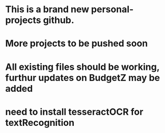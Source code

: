 # This is a brand new personal- projects github.
# More projects to be pushed soon
# All existing files should be working, furthur updates on BudgetZ may be added
# need to install tesseractOCR for textRecognition
